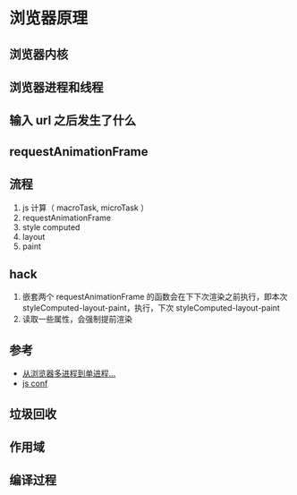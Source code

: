 # 浏览器原理

## 浏览器内核

## 浏览器进程和线程

## 输入 url 之后发生了什么

## requestAnimationFrame

## 流程

1. js 计算（ macroTask, microTask ）
2. requestAnimationFrame
3. style computed
4. layout
5. paint

## hack

1. 嵌套两个 requestAnimationFrame 的函数会在下下次渲染之前执行，即本次 styleComputed-layout-paint，执行，下次 styleComputed-layout-paint
2. 读取一些属性，会强制提前渲染

## 参考

- [从浏览器多进程到单进程...](https://segmentfault.com/a/1190000012925872)
- [js conf](https://www.youtube.com/watch?v=cCOL7MC4Pl0&t=752s)

## 垃圾回收

## 作用域

## 编译过程
